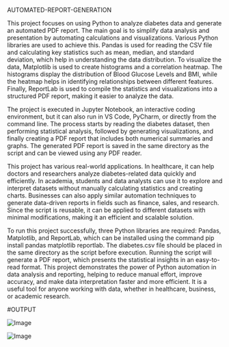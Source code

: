 AUTOMATED-REPORT-GENERATION
















This project focuses on using Python to analyze diabetes data and generate an automated PDF report. The main goal is to simplify data analysis and presentation by automating calculations and visualizations. Various Python libraries are used to achieve this. Pandas is used for reading the CSV file and calculating key statistics such as mean, median, and standard deviation, which help in understanding the data distribution. To visualize the data, Matplotlib is used to create histograms and a correlation heatmap. The histograms display the distribution of Blood Glucose Levels and BMI, while the heatmap helps in identifying relationships between different features. Finally, ReportLab is used to compile the statistics and visualizations into a structured PDF report, making it easier to analyze the data.

The project is executed in Jupyter Notebook, an interactive coding environment, but it can also run in VS Code, PyCharm, or directly from the command line. The process starts by reading the diabetes dataset, then performing statistical analysis, followed by generating visualizations, and finally creating a PDF report that includes both numerical summaries and graphs. The generated PDF report is saved in the same directory as the script and can be viewed using any PDF reader.

This project has various real-world applications. In healthcare, it can help doctors and researchers analyze diabetes-related data quickly and efficiently. In academia, students and data analysts can use it to explore and interpret datasets without manually calculating statistics and creating charts. Businesses can also apply similar automation techniques to generate data-driven reports in fields such as finance, sales, and research. Since the script is reusable, it can be applied to different datasets with minimal modifications, making it an efficient and scalable solution.

To run this project successfully, three Python libraries are required: Pandas, Matplotlib, and ReportLab, which can be installed using the command pip install pandas matplotlib reportlab. The diabetes.csv file should be placed in the same directory as the script before execution. Running the script will generate a PDF report, which presents the statistical insights in an easy-to-read format. This project demonstrates the power of Python automation in data analysis and reporting, helping to reduce manual effort, improve accuracy, and make data interpretation faster and more efficient. It is a useful tool for anyone working with data, whether in healthcare, business, or academic research.


#OUTPUT

![Image](https://github.com/user-attachments/assets/1b57f696-9690-47a8-9934-7def499cac1b)

![Image](https://github.com/user-attachments/assets/7271cbb6-b5f3-4fd8-af70-7f7f9aca5c6c)
